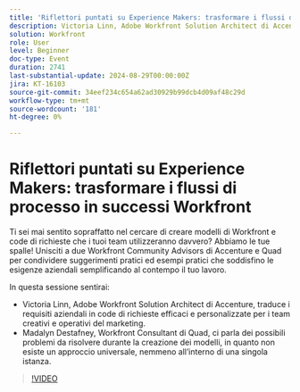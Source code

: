 ```yaml
---
title: 'Riflettori puntati su Experience Makers: trasformare i flussi di processo in successi Workfront'
description: Victoria Linn, Adobe Workfront Solution Architect di Accenture, traduce i requisiti aziendali in code di richieste efficaci e personalizzate per i team creativi e operativi del marketing.  Madalyn Destafney, Workfront Consultant di Quad, ci parla dei possibili problemi da risolvere durante la creazione dei modelli, in quanto non esiste un approccio universale, nemmeno all’interno di una singola istanza.
solution: Workfront
role: User
level: Beginner
doc-type: Event
duration: 2741
last-substantial-update: 2024-08-29T00:00:00Z
jira: KT-16103
source-git-commit: 34eef234c654a62ad30929b99dcb4d09af48c29d
workflow-type: tm+mt
source-wordcount: '181'
ht-degree: 0%

---
```



# Riflettori puntati su Experience Makers: trasformare i flussi di processo in successi Workfront

Ti sei mai sentito sopraffatto nel cercare di creare modelli di Workfront e code di richieste che i tuoi team utilizzeranno davvero? Abbiamo le tue spalle! Unisciti a due Workfront Community Advisors di Accenture e Quad per condividere suggerimenti pratici ed esempi pratici che soddisfino le esigenze aziendali semplificando al contempo il tuo lavoro.

In questa sessione sentirai:

* Victoria Linn, Adobe Workfront Solution Architect di Accenture, traduce i requisiti aziendali in code di richieste efficaci e personalizzate per i team creativi e operativi del marketing.
* Madalyn Destafney, Workfront Consultant di Quad, ci parla dei possibili problemi da risolvere durante la creazione dei modelli, in quanto non esiste un approccio universale, nemmeno all’interno di una singola istanza.

>[!VIDEO](https://video.tv.adobe.com/v/3433218/?learn=on)
